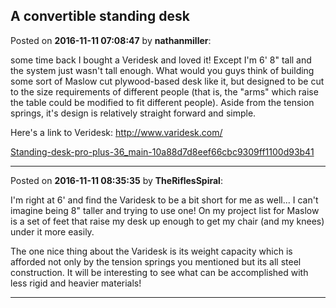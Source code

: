 ## A convertible standing desk
Posted on **2016-11-11 07:08:47** by **nathanmiller**:

some time back I bought a Veridesk and loved it! Except I'm 6' 8" tall and the system just wasn't tall enough. What would you guys think of building some sort of Maslow cut plywood-based desk like it, but designed to be cut to the size requirements of different people (that is, the "arms" which raise the table could be modified to fit different people). Aside from the tension springs, it's design is relatively straight forward and simple.  

Here's a link to Veridesk: http://www.varidesk.com/

 [Standing-desk-pro-plus-36_main-10a88d7d8eef66cbc9309ff1100d93b41](/images/kM/Bc/kMBc_standingdeskproplus36_main10a88d7d8eef66cbc9309ff1100d93b41.jpg.jpg)

---

Posted on **2016-11-11 08:35:35** by **TheRiflesSpiral**:

I'm right at 6' and find the Varidesk to be a bit short for me as well... I can't imagine being 8" taller and trying to use one! On my project list for Maslow is a set of feet that raise my desk up enough to get my chair (and my knees) under it more easily.



The one nice thing about the Varidesk is its weight capacity which is afforded not only by the tension springs you mentioned but its all steel construction. It will be interesting to see what can be accomplished with less rigid and heavier materials!

---

